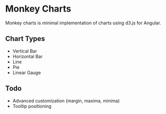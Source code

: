 # Monkey Charts

Monkey charts is minimal implementation of charts using d3.js for Angular. 

## Chart Types

- Vertical Bar
- Horizontal Bar
- Line
- Pie
- Linear Gauge

## Todo

- Advanced customization (margin, maxima, minima)
- Tooltip positioning